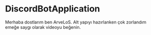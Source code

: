 # DiscordBotApplication
Merhaba dostlarım ben ArveLoS.
Alt yapıyı hazırlanken çok zorlandım emeğe saygı olarak videoyu beğenin.
